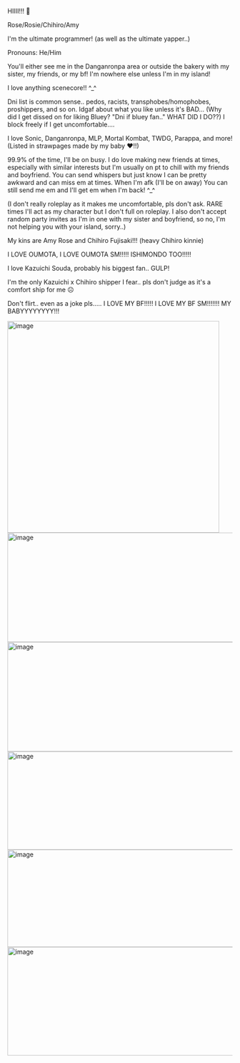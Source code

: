 HIIII!!! 🌹 

Rose/Rosie/Chihiro/Amy

I'm the ultimate programmer! (as well as the ultimate yapper..)

 Pronouns: He/Him 
 
You'll either see me in the Danganronpa area or outside the bakery with my sister, my friends, or my bf! I'm nowhere else unless I'm in my island!

I love anything scenecore!! ^_^

Dni list is common sense.. pedos, racists, transphobes/homophobes, proshippers, and so on. Idgaf about what you like unless it's BAD... (Why did I get dissed on for liking Bluey? "Dni if bluey fan.." WHAT DID I DO??) I block freely if I get uncomfortable....

I love Sonic, Danganronpa, MLP, Mortal Kombat, TWDG, Parappa, and more! (Listed in strawpages made by my baby ❤️!!)

99.9% of the time, I'll be on busy. I do love making new friends at times, especially with similar interests but I'm usually on pt to chill with my friends and boyfriend. You can send whispers but just know I can be pretty awkward and can miss em at times. When I'm afk (I'll be on away) You can still send me em and I'll get em when I'm back! ^_^

(I don't really roleplay as it makes me uncomfortable, pls don't ask. RARE times I'll act as my character but I don't full on roleplay. I also don't accept random party invites as I'm in one with my sister and boyfriend, so no, I'm not helping you with your island, sorry..)

My kins are Amy Rose and Chihiro Fujisaki!!! (heavy Chihiro kinnie) 

I LOVE OUMOTA, I LOVE OUMOTA SM!!!!! ISHIMONDO TOO!!!!!

I love Kazuichi Souda, probably his biggest fan.. GULP!

I'm the only Kazuichi x Chihiro shipper I fear.. pls don't judge as it's a comfort ship for me ☹️ 

Don't flirt.. even as a joke pls..... I LOVE MY BF!!!!! I LOVE MY BF SM!!!!!!! MY BABYYYYYYYY!!!


<img width="474" height="474" alt="image" src="https://github.com/user-attachments/assets/d65cc53c-4e68-4137-bbf0-5f9ac51d68c6" />


<img width="1194" height="245" alt="image" src="https://github.com/user-attachments/assets/49e8a641-bdf1-400c-9372-e3df10c4cc79" />

<img width="1195" height="245" alt="image" src="https://github.com/user-attachments/assets/7ab8e557-a752-4cc3-8480-389872fa1dbc" />

<img width="1084" height="220" alt="image" src="https://github.com/user-attachments/assets/7d6b9638-3f4e-4407-8ce7-14de2013a65c" />

<img width="1080" height="218" alt="image" src="https://github.com/user-attachments/assets/af5ec570-6a7b-4e0e-a9f5-a261bda7cb82" />

<img width="1200" height="243" alt="image" src="https://github.com/user-attachments/assets/a3a2b5d9-e391-4f1b-b90c-3a046d6ec67e" />
